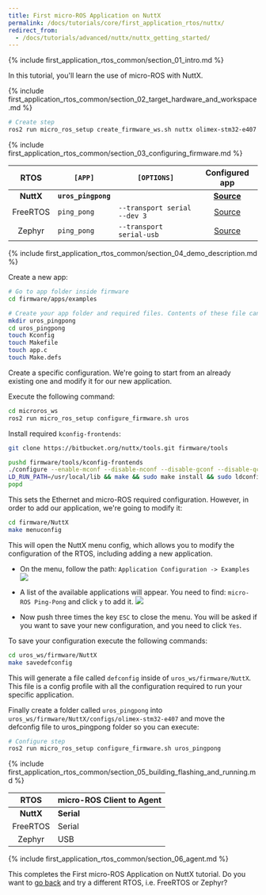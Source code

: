 ```yaml
---
title: First micro-ROS Application on NuttX
permalink: /docs/tutorials/core/first_application_rtos/nuttx/
redirect_from:
  - /docs/tutorials/advanced/nuttx/nuttx_getting_started/
---
```


{% include first_application_rtos_common/section_01_intro.md %}

In this tutorial, you'll learn the use of micro-ROS with NuttX.

{% include first_application_rtos_common/section_02_target_hardware_and_workspace.md %}

```bash
# Create step
ros2 run micro_ros_setup create_firmware_ws.sh nuttx olimex-stm32-e407
```

{% include first_application_rtos_common/section_03_configuring_firmware.md %}

|  RTOS        | `[APP]`         | `[OPTIONS]`                  |                                  Configured app                                  |
| :------: | --------------- | ---------------------------- | :------------------------------------------------------------------------------: |
|  **NuttX**   | **`uros_pingpong`** |                              | [**Source**](https://github.com/micro-ROS/apps/tree/feature/pingpong_app/examples/uros_pingpong)  |
| FreeRTOS | `ping_pong`     | `--transport serial --dev 3` | [Source](https://github.com/micro-ROS/freertos_apps/tree/dashing/apps/ping_pong)  |
|  Zephyr  | `ping_pong`     | `--transport serial-usb`     |  [Source](https://github.com/micro-ROS/zephyr_apps/tree/dashing/apps/ping_pong)  |

{% include first_application_rtos_common/section_04_demo_description.md %}

Create a new app:

```bash
# Go to app folder inside firmware
cd firmware/apps/examples

# Create your app folder and required files. Contents of these file can be found in column Sample app in table above
mkdir uros_pingpong
cd uros_pingpong
touch Kconfig
touch Makefile
touch app.c
touch Make.defs
```

Create a specific configuration. We're going to start from an already existing one and modify it for our new application.

Execute the following command:
```bash
cd microros_ws
ros2 run micro_ros_setup configure_firmware.sh uros
```

Install required `kconfig-frontends`:

```bash
git clone https://bitbucket.org/nuttx/tools.git firmware/tools

pushd firmware/tools/kconfig-frontends
./configure --enable-mconf --disable-nconf --disable-gconf --disable-qconf
LD_RUN_PATH=/usr/local/lib && make && sudo make install && sudo ldconfig
popd
```

This sets the Ethernet and micro-ROS required configuration. However, in order to add our application, we're going to modify it:

```bash
cd firmware/NuttX
make menuconfig
```

This will open the NuttX menu config, which allows you to modify the configuration of the RTOS, including adding a new application.

- On the menu, follow the path:
``Application Configuration -> Examples ``
![](../imgs/nuttx_menuconfig.png)

- A list of the available applications will appear. You need to find: ``micro-ROS Ping-Pong`` and click ``y`` to add it.
![](../imgs/nuttx_examples.png)

- Now push three times the key ``ESC`` to close the menu. You will be asked if you want to save your new configuration, and you need to click ``Yes``.

To save your configuration execute the following commands:

```bash
cd uros_ws/firmware/NuttX
make savedefconfig
```

This will generate a file called ``defconfig`` inside of ``uros_ws/firmware/NuttX``. This file is a config profile with all the configuration required to run your specific application.

Finally create a folder called ``uros_pingpong`` into ``uros_ws/firmware/NuttX/configs/olimex-stm32-e407`` and move the defconfig file to uros_pingpong folder so you can execute:

```bash
# Configure step
ros2 run micro_ros_setup configure_firmware.sh uros_pingpong
```

{% include first_application_rtos_common/section_05_building_flashing_and_running.md %}

|   RTOS   | micro-ROS Client to Agent |
| :------: | ------------------------- |
| **NuttX** | **Serial**               |
| FreeRTOS | Serial                    |
|  Zephyr  | USB                       |

{% include first_application_rtos_common/section_06_agent.md %}

This completes the First micro-ROS Application on NuttX tutorial. Do you want to [go back](../) and try a different RTOS, i.e. FreeRTOS or Zephyr?
